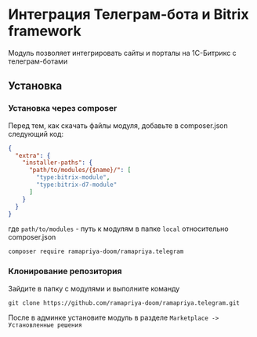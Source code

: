 # Интеграция Телеграм-бота и Bitrix framework

Модуль позволяет интегрировать сайты и порталы на 1С-Битрикс с телеграм-ботами

## Установка

### Установка через composer

Перед тем, как скачать файлы модуля, добавьте в composer.json следующий код:

```json
{
  "extra": {
    "installer-paths": {
      "path/to/modules/{$name}/": [
        "type:bitrix-module",
        "type:bitrix-d7-module"
      ]
    }
  }
}
```

где `path/to/modules` - путь к модулям в папке `local` относительно composer.json

```
composer require ramapriya-doom/ramapriya.telegram
```

### Клонирование репозитория

Зайдите в папку с модулями и выполните команду
```
git clone https://github.com/ramapriya-doom/ramapriya.telegram.git
```

После в админке установите модуль в разделе `Marketplace -> Установленные решения`

